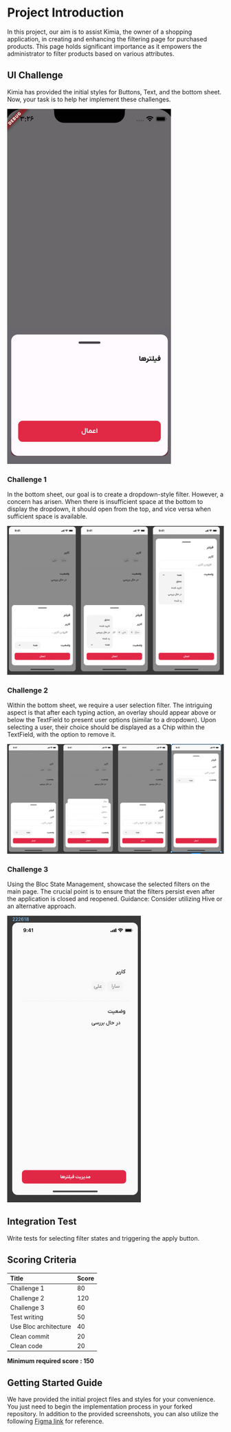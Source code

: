 # Project Introduction

In this project, our aim is to assist Kimia, the owner of a shopping application, in creating and enhancing the filtering page for purchased products. This page holds significant importance as it empowers the administrator to filter products based on various attributes.

## UI Challenge

Kimia has provided the initial styles for Buttons, Text, and the bottom sheet. Now, your task is to help her implement these challenges.

![BaseStyle](https://github.com/novaday-co/flutter-test/blob/master/screen_shots/main.png?raw=true)


### Challenge 1

In the bottom sheet, our goal is to create a dropdown-style filter. However, a concern has arisen. When there is insufficient space at the bottom to display the dropdown, it should open from the top, and vice versa when sufficient space is available.

![Challenge 1](https://github.com/novaday-co/flutter-test/blob/master/screen_shots/challenge1.png)

### Challenge 2

Within the bottom sheet, we require a user selection filter. The intriguing aspect is that after each typing action, an overlay should appear above or below the TextField to present user options (similar to a dropdown). Upon selecting a user, their choice should be displayed as a Chip within the TextField, with the option to remove it.

![Challenge 2](https://github.com/novaday-co/flutter-test/blob/master/screen_shots/challenge2.png)

### Challenge 3

Using the Bloc State Management, showcase the selected filters on the main page. The crucial point is to ensure that the filters persist even after the application is closed and reopened.
Guidance: Consider utilizing Hive or an alternative approach.

![Challenge 3](https://github.com/novaday-co/flutter-test/blob/master/screen_shots/home.png)

## Integration Test

Write tests for selecting filter states and triggering the apply button.

## Scoring Criteria

|Title  |Score   |
| :------------ | :------------ |
|   Challenge 1|  80 |
|   Challenge 2|  120 |
|   Challenge 3|   60|
|   Test writing|   50|
|   Use Bloc architecture|  40 |
|   Clean commit|  20 |
|   Clean code|  20 |

**Minimum required score : 150**


## Getting Started Guide

We have provided the initial project files and styles for your convenience. You just need to begin the implementation process in your forked repository.
In addition to the provided screenshots, you can also utilize the following [Figma link](https://www.figma.com/file/vsCOYKLiwwDIRwk06nymIJ/Flutter-test-Novaday?type=design&node-id=0:1&mode=design&t=a5a0W9Jwzts13b57-1) for reference.
